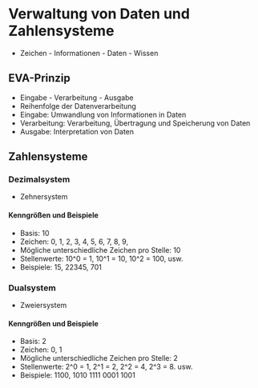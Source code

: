 # Verwaltung von Daten und Zahlensysteme

- Zeichen - Informationen - Daten - Wissen

## EVA-Prinzip
- Eingabe - Verarbeitung - Ausgabe
- Reihenfolge der Datenverarbeitung
- Eingabe: Umwandlung von Informationen in Daten
- Verarbeitung: Verarbeitung, Übertragung und Speicherung von Daten
- Ausgabe: Interpretation von Daten

## Zahlensysteme

### Dezimalsystem
- Zehnersystem
#### Kenngrößen und Beispiele
- Basis: 10
- Zeichen: 0, 1, 2, 3, 4, 5, 6, 7, 8, 9,
- Mögliche unterschiedliche Zeichen pro Stelle: 10
- Stellenwerte: 10^0 = 1, 10^1 = 10, 10^2 = 100, usw.
- Beispiele: 15, 22345, 701

### Dualsystem
- Zweiersystem
#### Kenngrößen und Beispiele
- Basis: 2
- Zeichen: 0, 1
- Mögliche unterschiedliche Zeichen pro Stelle: 2
- Stellenwerte: 2^0 = 1, 2^1 = 2, 2^2 = 4, 2^3 = 8. usw.
- Beispiele: 1100, 1010 1111 0001 1001

